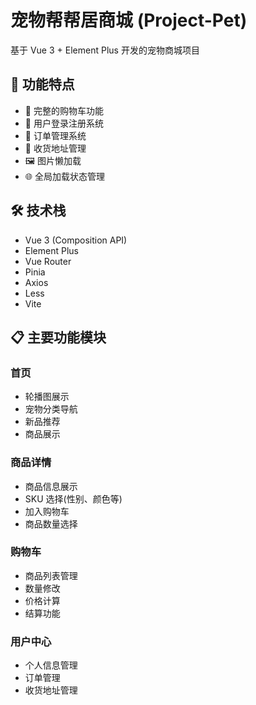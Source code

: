 # 宠物帮帮居商城 (Project-Pet)

基于 Vue 3 + Element Plus 开发的宠物商城项目

## 🚀 功能特点

- 🛒 完整的购物车功能
- 👤 用户登录注册系统
- 🔄 订单管理系统
- 📍 收货地址管理
- 🖼️ 图片懒加载
- 🌐 全局加载状态管理

## 🛠️ 技术栈

- Vue 3 (Composition API)
- Element Plus
- Vue Router
- Pinia
- Axios
- Less
- Vite

## 📋 主要功能模块

### 首页

- 轮播图展示
- 宠物分类导航
- 新品推荐
- 商品展示

### 商品详情

- 商品信息展示
- SKU 选择(性别、颜色等)
- 加入购物车
- 商品数量选择

### 购物车

- 商品列表管理
- 数量修改
- 价格计算
- 结算功能

### 用户中心

- 个人信息管理
- 订单管理
- 收货地址管理
